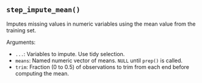 ## `step_impute_mean()`

Imputes missing values in numeric variables using the mean value from the training set.

Arguments:
* `...`: Variables to impute. Use tidy selection.
* `means`: Named numeric vector of means. `NULL` until `prep()` is called.
* `trim`: Fraction (0 to 0.5) of observations to trim from each end before computing the mean.
